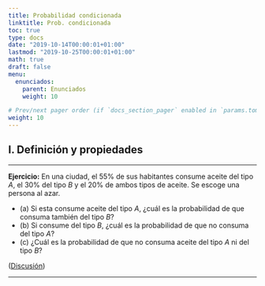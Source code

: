 ```yaml
---
title: Probabilidad condicionada
linktitle: Prob. condicionada
toc: true
type: docs
date: "2019-10-14T00:00:01+01:00"
lastmod: "2019-10-25T00:00:01+01:00"
math: true
draft: false
menu:
  enunciados:
    parent: Enunciados
    weight: 10

# Prev/next pager order (if `docs_section_pager` enabled in `params.toml`)
weight: 10
---
```


## I. Definición y propiedades

---

**Ejercicio:** En una ciudad, el $55\%$ de sus habitantes consume aceite del tipo $A$, el $30\%$ del tipo $B$ y el $20\%$ de ambos tipos de aceite. Se escoge una persona al azar.

- (a) Si esta consume aceite del tipo $A$, ¿cuál es la probabilidad de que consuma también del tipo $B$?
- (b) Si consume del tipo $B$, ¿cuál es la probabilidad de que no consuma del tipo $A$?
- (c\) ¿Cuál es la probabilidad de que no consuma aceite del tipo $A$ ni del tipo $B$?

([Discusión](/2019/10/14/enunciados-propuestos-x/))

---
